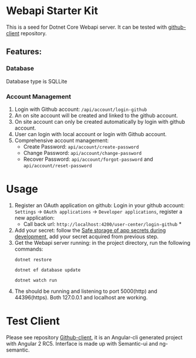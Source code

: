 # Webapi Starter Kit

This is a seed for Dotnet Core Webapi server. It can be tested with [github-client](https://github.com/angular-bbs/github-client) repository. 

## Features:

### Database

Database type is SQLLite

### Account Management
1. Login with Github account: `/api/account/login-github`
1. An on site account will be created and linked to the github account.
1. On site account can only be created automatically by login with github account.
1. User can login with local account or login with Github account.
1. Comprehensive account management:
    * Create Password: `api/account/create-password`
    * Change Password: `api/account/change-password`
    * Recover Password: `api/account/forgot-password` and `api/account/reset-password`

# Usage
1. Register an OAuth application on github: Login in your github account: `Settings` -> `OAuth applications` -> `Developer applications`, register a new application:
    * Call back url: `http://localhost:4200/user-center/login-github`    *
1. Add your secret: follow the [Safe storage of app secrets during development](https://docs.asp.net/en/latest/security/app-secrets.html), add your secret acquired from previous step.
1. Get the Webapi server running: in the project directory, run the following commands:
    ```
    dotnet restore
    ```
    ```
    dotnet ef database update
    ```
    ```
    dotnet watch run
    ```
1. The should be running and listening to port 5000(http) and 44396(https). Both 127.0.0.1 and localhost are working.

# Test Client

Please see repository [Github-client](https://github.com/angular-bbs/github-client), it is an Angular-cli generated project with Angular 2 RC5. Interface is made up with Semantic-ui and ng-semantic.